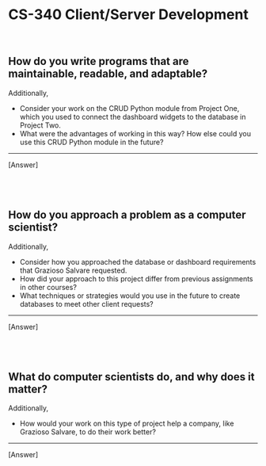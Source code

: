 # CS-340 Client/Server Development
<br/>

How do you write programs that are maintainable, readable, and adaptable?
---
Additionally,<br/> 
- Consider your work on the CRUD Python module from Project One, which you used to connect the dashboard widgets to the database in Project Two.
- What were the advantages of working in this way? How else could you use this CRUD Python module in the future?<br/>
***
[Answer]
<br/>
<br/>
<br/>
<br/>

How do you approach a problem as a computer scientist?
---
Additionally,<br/> 
- Consider how you approached the database or dashboard requirements that Grazioso Salvare requested.
- How did your approach to this project differ from previous assignments in other courses?
- What techniques or strategies would you use in the future to create databases to meet other client requests?<br/>
***
[Answer]
<br/>
<br/>
<br/>
<br/>

What do computer scientists do, and why does it matter? 
---
Additionally,<br/> 
- How would your work on this type of project help a company, like Grazioso Salvare, to do their work better?<br/>
***
[Answer]
<br/>
<br/>
<br/>
<br/>
